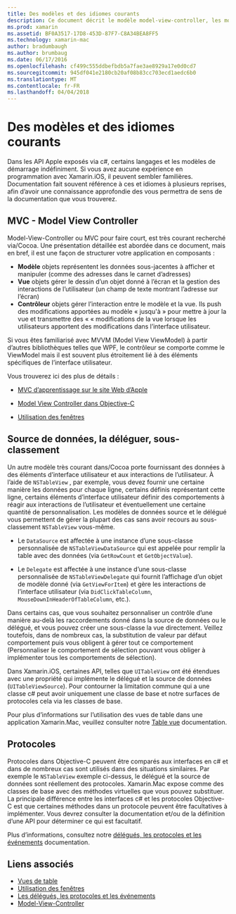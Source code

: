 ```yaml
---
title: Des modèles et des idiomes courants
description: Ce document décrit le modèle model-view-controller, les modèles de données source et le délégué et les protocoles.
ms.prod: xamarin
ms.assetid: BF0A3517-17D8-453D-87F7-C8A34BEA8FF5
ms.technology: xamarin-mac
author: bradumbaugh
ms.author: brumbaug
ms.date: 06/17/2016
ms.openlocfilehash: cf499c555ddbefbdb5a7fae3ae8929a17e0d0cd7
ms.sourcegitcommit: 945df041e2180cb20af08b83cc703ecd1aedc6b0
ms.translationtype: MT
ms.contentlocale: fr-FR
ms.lasthandoff: 04/04/2018
---
```

# <a name="common-patterns-and-idioms"></a>Des modèles et des idiomes courants

Dans les API Apple exposés via c#, certains langages et les modèles de démarrage indéfiniment. Si vous avez aucune expérience en programmation avec Xamarin.iOS, il peuvent sembler familières. Documentation fait souvent référence à ces et idiomes à plusieurs reprises, afin d’avoir une connaissance approfondie des vous permettra de sens de la documentation que vous trouverez.

## <a name="mvc---model-view-controller"></a>MVC - Model View Controller

Model-View-Controller ou MVC pour faire court, est très courant recherché via/Cocoa. Une présentation détaillée est abordée dans ce document, mais en bref, il est une façon de structurer votre application en composants :

- **Modèle** objets représentent les données sous-jacentes à afficher et manipuler (comme des adresses dans le carnet d’adresses)
- **Vue** objets gérer le dessin d’un objet donné à l’écran et la gestion des interactions de l’utilisateur (un champ de texte montrant l’adresse sur l’écran)
- **Contrôleur** objets gérer l’interaction entre le modèle et la vue. Ils push des modifications apportées au modèle « jusqu'à » pour mettre à jour la vue et transmettre des « « modifications de la vue lorsque les utilisateurs apportent des modifications dans l’interface utilisateur.

Si vous êtes familiarisé avec MVVM (Model View ViewModel) à partir d’autres bibliothèques telles que WPF, le contrôleur se comporte comme le ViewModel mais il est souvent plus étroitement lié à des éléments spécifiques de l’interface utilisateur.

Vous trouverez ici des plus de détails :

- [MVC d’apprentissage sur le site Web d’Apple](https://developer.apple.com/library/ios/documentation/general/conceptual/devpedia-cocoacore/MVC.html)

- [Model View Controller dans Objective-C](https://developer.apple.com/library/ios/documentation/general/conceptual/CocoaEncyclopedia/Model-View-Controller/Model-View-Controller.html)
- [Utilisation des fenêtres](~/mac/user-interface/window.md)

## <a name="data-source--delegate--subclassing"></a>Source de données, la déléguer, sous-classement

Un autre modèle très courant dans/Cocoa porte fournissant des données à des éléments d’interface utilisateur et aux interactions de l’utilisateur. À l’aide de `NSTableView` , par exemple, vous devez fournir une certaine manière les données pour chaque ligne, certains définis représentant cette ligne, certains éléments d’interface utilisateur définir des comportements à réagir aux interactions de l’utilisateur et éventuellement une certaine quantité de personnalisation. Les modèles de données source et le délégué vous permettent de gérer la plupart des cas sans avoir recours au sous-classement `NSTableView` vous-même.

- Le `DataSource` est affectée à une instance d’une sous-classe personnalisée de `NSTableViewDataSource` qui est appelée pour remplir la table avec des données (via `GetRowCount` et `GetObjectValue`).

- Le `Delegate` est affectée à une instance d’une sous-classe personnalisée de `NSTableViewDelegate` qui fournit l’affichage d’un objet de modèle donné (via `GetViewForItem`) et gère les interactions de l’interface utilisateur (via `DidClickTableColumn`, `MouseDownInHeaderOfTableColumn`, etc.).

Dans certains cas, que vous souhaitez personnaliser un contrôle d’une manière au-delà les raccordements donné dans la source de données ou le délégué, et vous pouvez créer une sous-classe la vue directement. Veillez toutefois, dans de nombreux cas, la substitution de valeur par défaut comportement puis vous obligent à gérer tout ce comportement (Personnaliser le comportement de sélection pouvant vous obliger à implémenter tous les comportements de sélection).

Dans Xamarin.iOS, certaines API, telles que `UITableView` ont été étendues avec une propriété qui implémente le délégué et la source de données (`UITableViewSource`). Pour contourner la limitation commune qui a une classe c# peut avoir uniquement une classe de base et notre surfaces de protocoles cela via les classes de base.

Pour plus d’informations sur l’utilisation des vues de table dans une application Xamarin.Mac, veuillez consulter notre [Table vue](~/mac/user-interface/table-view.md) documentation.

## <a name="protocols"></a>Protocoles

Protocoles dans Objective-C peuvent être comparés aux interfaces en c# et dans de nombreux cas sont utilisés dans des situations similaires. Par exemple le `NSTableView` exemple ci-dessus, le délégué et la source de données sont réellement des protocoles. Xamarin.Mac expose comme des classes de base avec des méthodes virtuelles que vous pouvez substituer. La principale différence entre les interfaces c# et les protocoles Objective-C est que certaines méthodes dans un protocole peuvent être facultatives à implémenter. Vous devrez consulter la documentation et/ou de la définition d’une API pour déterminer ce qui est facultatif.

Plus d’informations, consultez notre [délégués, les protocoles et les événements](~/ios/app-fundamentals/delegates-protocols-and-events.md) documentation.



## <a name="related-links"></a>Liens associés

- [Vues de table](~/mac/user-interface/table-view.md)
- [Utilisation des fenêtres](~/mac/user-interface/window.md)
- [Les délégués, les protocoles et les événements](~/ios/app-fundamentals/delegates-protocols-and-events.md)
- [Model-View-Controller](https://developer.apple.com/library/ios/documentation/general/conceptual/CocoaEncyclopedia/Model-View-Controller/Model-View-Controller.html)
